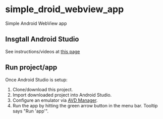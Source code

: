 # simple_droid_webview_app
Simple Android WebView app

## Insgtall Android Studio
See instructions/videos at [this page](https://developer.android.com/studio/install "Official Android Studio website")

## Run project/app
Once Android Studio is setup:
1. Clone/download this project.
2. Import downloaded project into Android Studio.
3. Configure an emulator via [AVD Manager](https://developer.android.com/studio/run/managing-avds).
4. Run the app by hitting the green arrow button in the menu bar. Tooltip says "Run 'app'".
